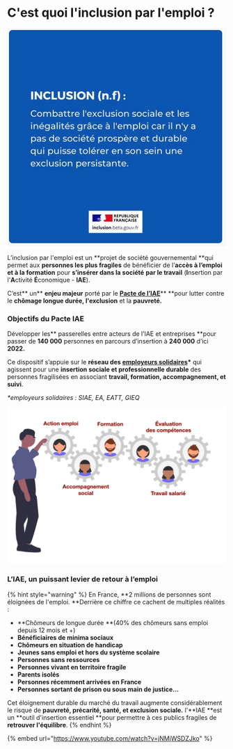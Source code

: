 # C'est quoi l'inclusion par l'emploi ?

![](<../.gitbook/assets/Capture d’écran 2020-05-15 à 10.59.27.png>)

L’inclusion par l'emploi est un **projet de société gouvernemental **qui permet aux **personnes les plus fragiles** de bénéficier de l’**accès à l’emploi et à la formation** pour **s’insérer dans la société** **par le travail** (**I**nsertion par l'**A**ctivité **É**conomique - **IAE**).

C’est** un** **enjeu majeur** porté par le [**Pacte de l’IAE**](https://travail-emploi.gouv.fr/IMG/pdf/pacte\_d\_ambition\_iae\_sept\_2019\_synthese.pdf)** **pour lutter contre le **chômage longue durée, l'exclusion** et la **pauvreté.**

### **Objectifs du Pacte IAE**

Développer les** passerelles entre acteurs de l’IAE et entreprises **pour passer de **140 000** personnes en parcours d’insertion à **240 000** d’ici **2022.**

Ce dispositif s’appuie sur le **réseau des **[**employeurs solidaires**](qui-sont-les-employeurs-solidaires.md)**\*** qui agissent pour une **insertion sociale et professionnelle durable** des personnes fragilisées en associant **travail, formation, accompagnement, et suivi**. &#x20;

_\*employeurs solidaires : SIAE, EA, EATT, GIEQ_

![](<../.gitbook/assets/Capture d’écran 2020-06-22 à 13.59.01.png>)

### **L’IAE, un puissant levier de retour à l’emploi**

{% hint style="warning" %}
En France, **2 millions de personnes sont éloignées de l'emploi. **Derrière ce chiffre ce cachent de multiples réalités :

* **Chômeurs de longue durée **(40% des chômeurs sans emploi depuis 12 mois et +)
* **Bénéficiaires de minima sociaux**
* **Chômeurs en situation de handicap**
* **Jeunes sans emploi et hors du système scolaire**
* **Personnes sans ressources**
* **Personnes vivant en territoire fragile**
* **Parents isolés**
* **Personnes récemment arrivées en France**
* **Personnes sortant de prison ou sous main de justice...**

Cet éloignement durable du marché du travail augmente considérablement le risque de **pauvreté, précarité, santé, et exclusion sociale.** l'**IAE **est un **outil d'insertion essentiel **pour permettre à ces publics fragiles de **retrouver l'équilibre**.
{% endhint %}

{% embed url="https://www.youtube.com/watch?v=jNMjWSDZJko" %}


